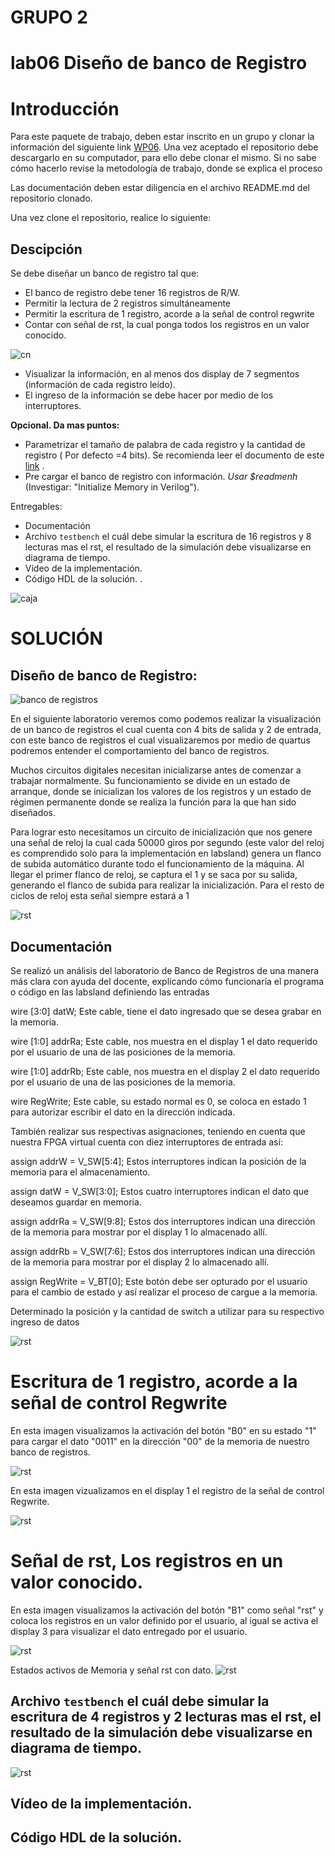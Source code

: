 # GRUPO 2
# lab06 Diseño de banco de Registro

# Introducción

Para este paquete de trabajo, deben estar inscrito en un grupo y clonar la información del siguiente link [WP06](https://classroom.github.com/g/XHLhUCe3). Una vez aceptado el repositorio debe descargarlo en su computador, para ello debe clonar el mismo. Si no sabe cómo hacerlo revise la metodología de trabajo, donde se explica el proceso

Las documentación deben estar diligencia en el archivo README.md del repositorio clonado.

Una vez clone el repositorio, realice lo siguiente:


## Descipción 
Se debe diseñar un banco de registro tal que:

* El banco de registro debe tener 16 registros de R/W.
* Permitir la lectura de 2 registros  simultáneamente 
* Permitir la escritura  de 1 registro, acorde a la señal de control regwrite
* Contar con señal de rst, la cual  ponga  todos los registros en un valor conocido.

![cn](https://github.com/Fabeltranm/SPARTAN6-ATMEGA-MAX5864/blob/master/lab/lab07-BancosRgistro/doc/caja%20negra.png)

* Visualizar la información, en al menos dos display de 7 segmentos (información de cada registro leído).
* El ingreso de la información se debe hacer por medio de los interruptores.

**Opcional. Da mas puntos:**
* Parametrizar el tamaño de palabra de cada registro  y la cantidad de registro ( Por defecto =4 bits). Se recomienda leer el documento de este [link](https://ocw.mit.edu/courses/electrical-engineering-and-computer-science/6-884-complex-digital-systems-spring-2005/related-resources/parameter_models.pdf) .
* Pre cargar el banco de registro con información.  _Usar $readmenh_  (Investigar: "Initialize Memory in Verilog").

Entregables:

* Documentación
* Archivo `testbench` el cuál debe simular la escritura de 16 registros y 8 lecturas mas el rst, el resultado de la simulación debe visualizarse en diagrama de tiempo.
* Vídeo de la implementación.
* Código HDL de la solución.
.

 ![caja](https://github.com/Fabeltranm/SPARTAN6-ATMEGA-MAX5864/blob/master/lab/lab07-BancosRgistro/doc/banco%20registro.png)
 
 
# SOLUCIÓN 

 ## Diseño de banco de Registro:
 
 ![banco de registros](https://user-images.githubusercontent.com/62779527/81987797-010cbd80-9600-11ea-97ec-07048d09efbd.PNG)


En el siguiente laboratorio veremos como podemos realizar la visualización de un banco de registros el cual cuenta con 4 bits de salida y 2 de entrada, con este banco de registros el cual visualizaremos por medio de quartus podremos entender el comportamiento del banco de registros.

Muchos circuitos digitales necesitan inicializarse antes de comenzar a trabajar normalmente. Su funcionamiento se divide en un estado de arranque, donde se inicializan los valores de los registros y un estado de régimen permanente donde se realiza la función para la que han sido diseñados.

Para lograr esto necesitamos un circuito de inicialización que nos genere una señal de reloj la cual cada 50000 giros por segundo (este valor del reloj es comprendido solo para la implementación en labsland) genera un flanco de subida automático durante todo el funcionamiento de la máquina. Al llegar el primer flanco de reloj, se captura el 1 y se saca por su salida, generando el flanco de subida para realizar la inicialización. Para el resto de ciclos de reloj esta señal siempre estará a 1


![rst](https://user-images.githubusercontent.com/62779527/81989029-1a166e00-9602-11ea-8e40-fe1c8e523a5d.PNG)





## Documentación

Se realizó un análisis del laboratorio de Banco de Registros de una manera más clara con ayuda del docente, explicando cómo funcionaría el programa o código en las labsland definiendo las entradas

wire [3:0] datW; Este cable, tiene el dato ingresado que se desea grabar en la memoria.

wire [1:0] addrRa; Este cable, nos muestra en el display 1 el dato requerido por el usuario de una de las posiciones de la memoria.

wire [1:0] addrRb; Este cable, nos muestra en el display 2 el dato requerido por el usuario de una de las posiciones de la memoria.

wire RegWrite; Este cable, su estado normal es 0, se coloca en estado 1 para autorizar escribir el dato en la dirección indicada. 

También realizar sus respectivas asignaciones, teniendo en cuenta que nuestra FPGA virtual cuenta con diez interruptores de entrada así:

assign addrW = V_SW[5:4]; Estos interruptores indican la posición de la memoria para el almacenamiento.

assign datW = V_SW[3:0]; Estos cuatro interruptores indican el dato que deseamos guardar en memoria.

assign addrRa = V_SW[9:8]; Estos dos interruptores indican una dirección de la memoria para mostrar por el display 1 lo almacenado allí. 

assign addrRb = V_SW[7:6]; Estos dos interruptores indican una dirección de la memoria para mostrar por el display 2 lo almacenado allí.

assign RegWrite = V_BT[0]; Este botón debe ser opturado por el usuario para el cambio de estado y así realizar el proceso de cargue a la memoria.

Determinado la posición y la cantidad de switch a utilizar para su respectivo ingreso de datos

![rst](https://github.com/ELINGAP-7545/Lab06-Grupo2/blob/master/Configuraci%C3%B3n%20Banco%20Registros.JPG)




# Escritura de 1 registro, acorde a la señal de control Regwrite

En esta imagen visualizamos la activación del botón "B0" en su estado "1" para cargar el dato "0011" en la dirección "00" de la memoria de nuestro banco de registros.

![rst](https://github.com/ELINGAP-7545/Lab06-Grupo2/blob/master/Se%C3%B1al%20de%20Control%20Reg%20Write.JPG)



En esta imagen vizualizamos en el display 1 el registro de la señal de control Regwrite.

![rst](https://github.com/ELINGAP-7545/Lab06-Grupo2/blob/master/Dato%20cargado%20a%20la%20se%C3%B1al%20RegWrite.JPG)


# Señal de rst, Los registros en un valor conocido.

En esta imagen visualizamos la activación del botón "B1" como señal "rst" y coloca los registros en un valor definido por el usuario, al igual se activa el display 3 para visualizar el dato entregado por el usuario.

![rst](https://github.com/ELINGAP-7545/Lab06-Grupo2/blob/master/Se%C3%B1al%20rst%20con%20dato.JPG)

Estados activos de Memoria y señal rst con dato.
![rst](https://github.com/ELINGAP-7545/Lab06-Grupo2/blob/master/Se%C3%B1al%20rst%20activa%20con%20dato.JPG)

## Archivo `testbench` el cuál debe simular la escritura de 4 registros y 2 lecturas mas el rst, el resultado de la simulación debe visualizarse en diagrama de tiempo.

![rst](https://github.com/ELINGAP-7545/Lab06-Grupo2/blob/master/testbench%20banco%20de%20registros.JPG?raw=true)

## Vídeo de la implementación.

## Código HDL de la solución.
